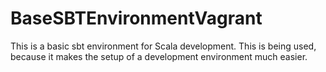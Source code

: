 # BaseSBTEnvironmentVagrant

This is a basic sbt environment for Scala development.
This is being used, because it makes the setup of a development environment much easier.
